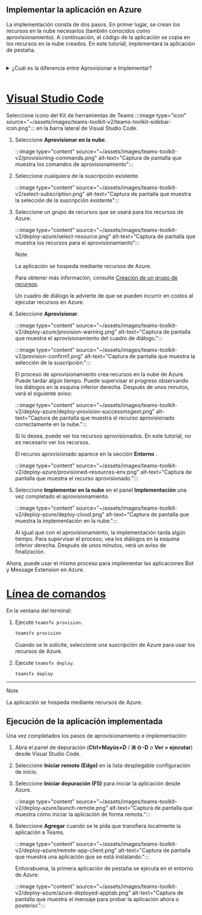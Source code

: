 ## <a name="deploy-your-app-to-azure"></a>Implementar la aplicación en Azure

La implementación consta de dos pasos. En primer lugar, se crean los recursos en la nube necesarios (también conocidos como aprovisionamiento). A continuación, el código de la aplicación se copia en los recursos en la nube creados. En este tutorial, implementará la aplicación de pestaña.
<br>
<br>
<details>
<summary>¿Cuál es la diferencia entre Aprovisionar e Implementar?</summary>
<br>
El paso <b>Aprovisionar</b> crea recursos en Azure y Microsoft 365 para la aplicación, pero no se copia ningún código (HTML, CSS, JavaScript, etc.) en los recursos. El paso <b>Implementar</b> copia el código de la aplicación en los recursos que creó durante el paso de aprovisionamiento. Es habitual implementar varias veces sin aprovisionar nuevos recursos. Dado que el paso de aprovisionamiento puede tardar algún tiempo en completarse, es independiente del paso de implementación.
</details>
<br>

# <a name="visual-studio-code"></a>[Visual Studio Code](#tab/vscode)

Seleccione icono del Kit de herramientas de Teams :::image type="icon" source="~/assets/images/teams-toolkit-v2/teams-toolkit-sidebar-icon.png"::: en la barra lateral de Visual Studio Code.

1. Seleccione **Aprovisionar en la nube**.

   :::image type="content" source="~/assets/images/teams-toolkit-v2/provisioning-commands.png" alt-text="Captura de pantalla que muestra los comandos de aprovisionamiento":::

1. Seleccione cualquiera de la suscripción existente.

   :::image type="content" source="~/assets/images/teams-toolkit-v2/select-subscription.png" alt-text="Captura de pantalla que muestra la selección de la suscripción existente":::

1. Seleccione un grupo de recursos que se usará para los recursos de Azure.

    :::image type="content" source="~/assets/images/teams-toolkit-v2/deploy-azure/select-resource.png" alt-text="Captura de pantalla que muestra los recursos para el aprovisionamiento":::

   > [!NOTE]
   > La aplicación se hospeda mediante recursos de Azure.
   >
   >Para obtener más información, consulte [Creación de un grupo de recursos](/azure/azure-resource-manager/management/manage-resource-groups-portal.).

    Un cuadro de diálogo le advierte de que se pueden incurrir en costos al ejecutar recursos en Azure.

1. Seleccione **Aprovisionar**.

   :::image type="content" source="~/assets/images/teams-toolkit-v2/deploy-azure/provision-warning.png" alt-text="Captura de pantalla que muestra el aprovisionamiento del cuadro de diálogo.":::

   :::image type="content" source="~/assets/images/teams-toolkit-v2/provision-confirm1.png" alt-text="Captura de pantalla que muestra la selección de la suscripción.":::

   El proceso de aprovisionamiento crea recursos en la nube de Azure. Puede tardar algún tiempo. Puede supervisar el progreso observando los diálogos en la esquina inferior derecha. Después de unos minutos, verá el siguiente aviso:

   :::image type="content" source="~/assets/images/teams-toolkit-v2/deploy-azure/deploy-provision-successmsgext.png" alt-text="Captura de pantalla que muestra el recurso aprovisionado correctamente en la nube.":::

    Si lo desea, puede ver los recursos aprovisionados. En este tutorial, no es necesario ver los recursos.

    El recurso aprovisionado aparece en la sección **Entorno** .

    :::image type="content" source="~/assets/images/teams-toolkit-v2/deploy-azure/provisioned-resources-env.png" alt-text="Captura de pantalla que muestra el recurso aprovisionado.":::

1. Seleccione **Implementar en la nube** en el panel **Implementación** una vez completado el aprovisionamiento.

   :::image type="content" source="~/assets/images/teams-toolkit-v2/deploy-azure/deploy-cloud.png" alt-text="Captura de pantalla que muestra la implementación en la nube.":::

   Al igual que con el aprovisionamiento, la implementación tarda algún tiempo. Para supervisar el proceso, vea los diálogos en la esquina inferior derecha. Después de unos minutos, verá un aviso de finalización.

Ahora, puede usar el mismo proceso para implementar las aplicaciones Bot y Message Extension en Azure.

# <a name="command-line"></a>[Línea de comandos](#tab/cli)

En la ventana del terminal:

1. Ejecute `teamsfx provision`.

   ``` bash
   teamsfx provision
   ```

   Cuando se le solicite, seleccione una suscripción de Azure para usar los recursos de Azure.

1. Ejecute `teamsfx deploy`.

   ``` bash
   teamsfx deploy
   ```

---

> [!NOTE]
> La aplicación se hospeda mediante recursos de Azure.

## <a name="run-the-deployed-app"></a>Ejecución de la aplicación implementada

Una vez completados los pasos de aprovisionamiento e implementación:

1. Abra el panel de depuración (**Ctrl+Mayús+D** / **⌘⇧-D** o **Ver > ejecutar**) desde Visual Studio Code.
1. Seleccione **Iniciar remoto (Edge)** en la lista desplegable configuración de inicio.
1. Seleccione **Iniciar depuración (F5)** para iniciar la aplicación desde Azure.

   :::image type="content" source="~/assets/images/teams-toolkit-v2/deploy-azure/launch-remote.png" alt-text="Captura de pantalla que muestra cómo iniciar la aplicación de forma remota.":::

1. Seleccione **Agregar** cuando se le pida que transfiera localmente la aplicación a Teams.

   :::image type="content" source="~/assets/images/teams-toolkit-v2/deploy-azure/remote-app-client.png" alt-text="Captura de pantalla que muestra una aplicación que se está instalando.":::

    Enhorabuena, la primera aplicación de pestaña se ejecuta en el entorno de Azure.

   :::image type="content" source="~/assets/images/teams-toolkit-v2/deploy-azure/azure-deployed-apptab.png" alt-text="Captura de pantalla que muestra el mensaje para probar la aplicación ahora o posterior.":::
